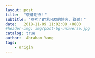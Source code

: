```yaml
---
layout: post
title:  "敬请期待！"
subtitle: "参考了BY和HUX的博客，致谢！"
date:   2018-11-09 11:02:08 +0800
#header-img: img/post-bg-universe.jpg
catalog: true
author:  Abraham Yang
tags:
    - origin
---
```

